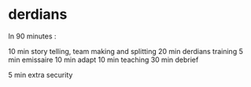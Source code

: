 # derdians

In 90 minutes : 

10 min story telling, team making and splitting
20 min derdians training
5  min emissaire
10 min adapt
10 min teaching
30 min debrief

5 min extra security
